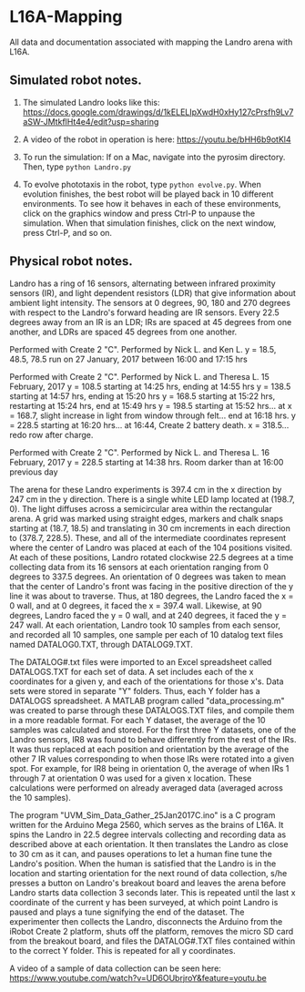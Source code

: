 # L16A-Mapping
All data and documentation associated with mapping the Landro arena with L16A.

## Simulated robot notes.

1. The simulated Landro looks like this: https://docs.google.com/drawings/d/1kELELIpXwdH0xHy127cPrsfh9Lv7aSW-JMtkflHt4e4/edit?usp=sharing

2. A video of the robot in operation is here: https://youtu.be/bHH6b9otKl4 

3. To run the simulation: If on a Mac, navigate into the pyrosim directory. Then, type ```python Landro.py```

4. To evolve phototaxis in the robot, type ```python evolve.py```. When evolution finishes, the best robot will be played back in
10 different environments. To see how it behaves in each of these environments, click on the graphics window and press Ctrl-P to
unpause the simulation. When that simulation finishes, click on the next window, press Ctrl-P, and so on.

## Physical robot notes.
Landro has a ring of 16 sensors, alternating between infrared proximity sensors (IR), and light dependent resistors (LDR) that give information about ambient light intensity.  The sensors at 0 degrees, 90, 180 and 270 degrees with respect to the Landro's forward heading are IR sensors.  Every 22.5 degrees away from an IR is an LDR; IRs are spaced at 45 degrees from one another, and LDRs are spaced 45 degrees from one another.

Performed with Create 2 "C".  Performed by Nick L. and Ken L.
y = 18.5, 48.5, 78.5 run on 27 January, 2017 between 16:00 and 17:15 hrs

Performed with Create 2 "C".  Performed by Nick L. and Theresa L. 15 February, 2017
y = 108.5 starting at 14:25 hrs, ending at 14:55 hrs
y = 138.5 starting at 14:57 hrs, ending at 15:20 hrs
y = 168.5 starting at 15:22 hrs, restarting at 15:24 hrs, end at 15:49 hrs
y = 198.5 starting at 15:52 hrs... at x = 168.7, slight increase in light from window through felt... end at 16:18 hrs.
y = 228.5 starting at 16:20 hrs... at 16:44, Create 2 battery death.  x = 318.5... redo row after charge.

Performed with Create 2 "C".  Performed by Nick L. and Theresa L.  16 February, 2017
y = 228.5 starting at 14:38 hrs.  Room darker than at 16:00 previous day

The arena for these Landro experiments is 397.4 cm in the x direction by 247 cm in the y direction.
There is a single white LED lamp located at (198.7, 0).  The light diffuses across a semicircular
area within the rectangular arena.
A grid was marked using straight edges, markers and chalk snaps starting at (18.7, 18.5) and translating
in 30 cm increments in each direction to (378.7, 228.5).  These, and all of the intermediate coordinates
represent where the center of Landro was placed at each of the 104 positions visited.  At each of these
positions, Landro rotated clockwise 22.5 degrees at a time collecting data from its 16 sensors at each
orientation ranging from 0 degrees to 337.5 degrees.  An orientation of 0 degrees was taken to mean that
the center of Landro's front was facing in the positive direction of the y line it was about to traverse.
Thus, at 180 degrees, the Landro faced the x = 0 wall, and at 0 degrees, it faced the x = 397.4 wall.
Likewise, at 90 degrees, Landro faced the y = 0 wall, and at 240 degrees, it faced the y = 247 wall.
At each orientation, Landro took 10 samples from each sensor, and recorded all 10 samples, one sample
per each of 10 datalog text files named DATALOG0.TXT, through DATALOG9.TXT.

The DATALOG#.txt files were imported to an Excel spreadsheet called DATALOGS.TXT for each set of data.  A set includes each of the x coordinates for a given y, and each of the orientations for those x's.  Data sets were stored in separate "Y" folders.  Thus, each Y folder has a DATALOGS spreadsheet.  A MATLAB program called "data_processing.m" was created to parse through these DATALOGS.TXT files, and compile them in a more readable format.  For each Y dataset, the average of the 10 samples was calculated and stored.  For the first three Y datasets, one of the Landro sensors, IR8 was found to behave differently from the rest of the IRs.  It was thus replaced at each position and orientation by the average of the other 7 IR values corresponding to when those IRs were rotated into a given spot.  For example, for IR8 being in orientation 0, the average of when IRs 1 through 7 at orientation 0 was used for a given x location.  These calculations were performed on already averaged data (averaged across the 10 samples).

The program "UVM_Sim_Data_Gather_25Jan2017C.ino" is a C program written for the Arduino Mega 2560, which serves as the brains of L16A.  It spins the Landro in 22.5 degree intervals collecting and recording data as described above at each orientation.  It then translates the Landro as close to 30 cm as it can, and pauses operations to let a human fine tune the Landro's position.  When the human is satisfied that the Landro is in the location and starting orientation for the next round of data collection, s/he presses a button on Landro's breakout board and leaves the arena before Landro starts data collection 3 seconds later.  This is repeated until the last x coordinate of the current y has been surveyed, at which point Landro is paused and plays a tune signifying the end of the dataset.  The experimenter then collects the Landro, disconnects the Arduino from the iRobot Create 2 platform, shuts off the platform, removes the micro SD card from the breakout board, and files the DATALOG#.TXT files contained within to the correct Y folder.  This is repeated for all y coordinates.

A video of a sample of data collection can be seen here: https://www.youtube.com/watch?v=UD6OUbrjroY&feature=youtu.be
